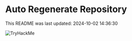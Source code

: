 # Auto Regenerate Repository

This README was last updated: 2024-10-02 14:36:30

 ![TryHackMe](https://tryhackme.com/badge/533634)